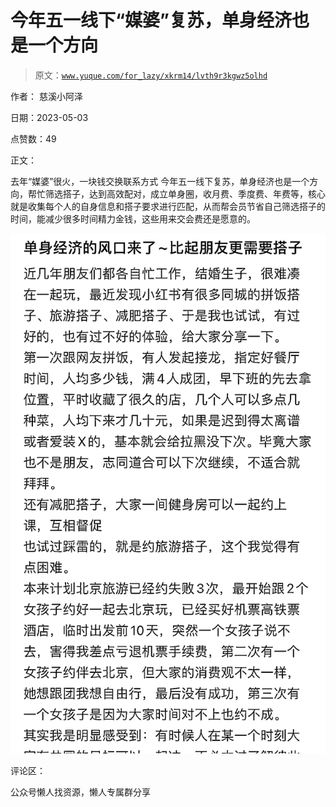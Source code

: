 # 今年五一线下“媒婆”复苏，单身经济也是一个方向

> 原文：[`www.yuque.com/for_lazy/xkrm14/lvth9r3kgwz5olhd`](https://www.yuque.com/for_lazy/xkrm14/lvth9r3kgwz5olhd)



作者： 慈溪小阿泽



日期：2023-05-03



点赞数：49



正文：



去年“媒婆”很火，一块钱交换联系方式 今年五一线下复苏，单身经济也是一个方向，帮忙筛选搭子，达到高效配对，成立单身圈，收月费、季度费、年费等，核心就是收集每个人的自身信息和搭子要求进行匹配，从而帮会员节省自己筛选搭子的时间，能减少很多时间精力金钱，这些用来交会费还是愿意的。



![](img/4d42935bbb25fac93f611cb32c99576f.png)  

评论区：



公众号懒人找资源，懒人专属群分享

